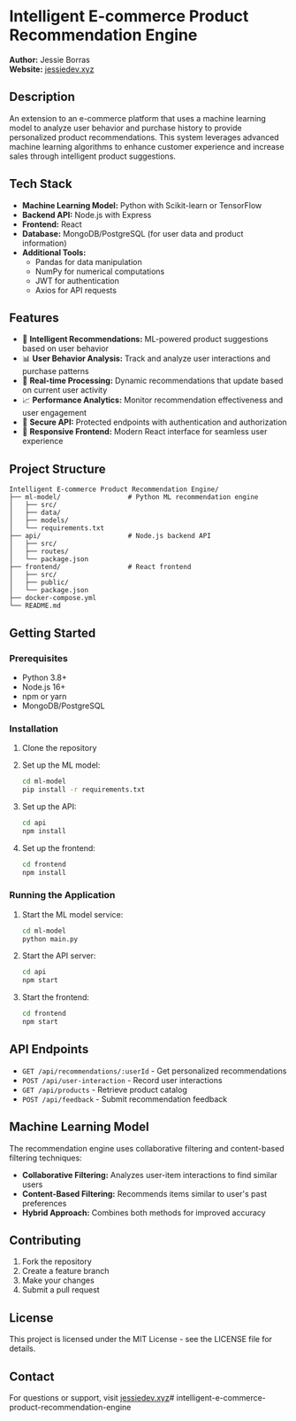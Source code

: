 # Intelligent E-commerce Product Recommendation Engine

**Author:** Jessie Borras  
**Website:** [jessiedev.xyz](https://jessiedev.xyz)

## Description

An extension to an e-commerce platform that uses a machine learning model to analyze user behavior and purchase history to provide personalized product recommendations. This system leverages advanced machine learning algorithms to enhance customer experience and increase sales through intelligent product suggestions.

## Tech Stack

- **Machine Learning Model:** Python with Scikit-learn or TensorFlow
- **Backend API:** Node.js with Express
- **Frontend:** React
- **Database:** MongoDB/PostgreSQL (for user data and product information)
- **Additional Tools:** 
  - Pandas for data manipulation
  - NumPy for numerical computations
  - JWT for authentication
  - Axios for API requests

## Features

- 🤖 **Intelligent Recommendations:** ML-powered product suggestions based on user behavior
- 📊 **User Behavior Analysis:** Track and analyze user interactions and purchase patterns
- 🔄 **Real-time Processing:** Dynamic recommendations that update based on current user activity
- 📈 **Performance Analytics:** Monitor recommendation effectiveness and user engagement
- 🔐 **Secure API:** Protected endpoints with authentication and authorization
- 📱 **Responsive Frontend:** Modern React interface for seamless user experience

## Project Structure

```
Intelligent E-commerce Product Recommendation Engine/
├── ml-model/                 # Python ML recommendation engine
│   ├── src/
│   ├── data/
│   ├── models/
│   └── requirements.txt
├── api/                      # Node.js backend API
│   ├── src/
│   ├── routes/
│   └── package.json
├── frontend/                 # React frontend
│   ├── src/
│   ├── public/
│   └── package.json
├── docker-compose.yml
└── README.md
```

## Getting Started

### Prerequisites

- Python 3.8+
- Node.js 16+
- npm or yarn
- MongoDB/PostgreSQL

### Installation

1. Clone the repository
2. Set up the ML model:
   ```bash
   cd ml-model
   pip install -r requirements.txt
   ```

3. Set up the API:
   ```bash
   cd api
   npm install
   ```

4. Set up the frontend:
   ```bash
   cd frontend
   npm install
   ```

### Running the Application

1. Start the ML model service:
   ```bash
   cd ml-model
   python main.py
   ```

2. Start the API server:
   ```bash
   cd api
   npm start
   ```

3. Start the frontend:
   ```bash
   cd frontend
   npm start
   ```

## API Endpoints

- `GET /api/recommendations/:userId` - Get personalized recommendations
- `POST /api/user-interaction` - Record user interactions
- `GET /api/products` - Retrieve product catalog
- `POST /api/feedback` - Submit recommendation feedback

## Machine Learning Model

The recommendation engine uses collaborative filtering and content-based filtering techniques:

- **Collaborative Filtering:** Analyzes user-item interactions to find similar users
- **Content-Based Filtering:** Recommends items similar to user's past preferences
- **Hybrid Approach:** Combines both methods for improved accuracy

## Contributing

1. Fork the repository
2. Create a feature branch
3. Make your changes
4. Submit a pull request

## License

This project is licensed under the MIT License - see the LICENSE file for details.

## Contact

For questions or support, visit [jessiedev.xyz](https://jessiedev.xyz)# intelligent-e-commerce-product-recommendation-engine
